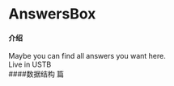 # AnswersBox

#### 介绍
Maybe you can find all answers you want here.
<br>
Live in USTB
<br>
####数据结构 篇
